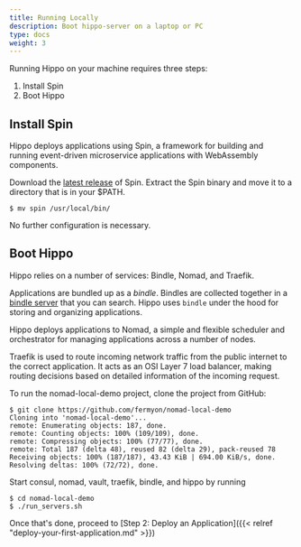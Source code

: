 ```yaml
---
title: Running Locally
description: Boot hippo-server on a laptop or PC
type: docs
weight: 3
---
```


Running Hippo on your machine requires three steps:

1. Install Spin
1. Boot Hippo

## Install Spin

Hippo deploys applications using Spin, a framework for building and running
event-driven microservice applications with WebAssembly components.

Download the [latest release](https://github.com/fermyon/spin/releases) of Spin.
Extract the Spin binary and move it to a directory that is in your $PATH.

```console
$ mv spin /usr/local/bin/
```

No further configuration is necessary.

## Boot Hippo

Hippo relies on a number of services: Bindle, Nomad, and Traefik.

Applications are bundled up as a _bindle_. Bindles are collected together in a
[bindle server](https://github.com/deislabs/bindle) that you can search. Hippo
uses `bindle` under the hood for storing and organizing applications.

Hippo deploys applications to Nomad, a simple and flexible scheduler and
orchestrator for managing applications across a number of nodes.

Traefik is used to route incoming network traffic from the public internet to
the correct application. It acts as an OSI Layer 7 load balancer, making
routing decisions based on detailed information of the incoming request.

To run the nomad-local-demo project, clone the project from GitHub:

```console
$ git clone https://github.com/fermyon/nomad-local-demo
Cloning into 'nomad-local-demo'...
remote: Enumerating objects: 187, done.
remote: Counting objects: 100% (109/109), done.
remote: Compressing objects: 100% (77/77), done.
remote: Total 187 (delta 48), reused 82 (delta 29), pack-reused 78
Receiving objects: 100% (187/187), 43.43 KiB | 694.00 KiB/s, done.
Resolving deltas: 100% (72/72), done.
```

Start consul, nomad, vault, traefik, bindle, and hippo by running

```console
$ cd nomad-local-demo
$ ./run_servers.sh
```

Once that's done, proceed to [Step 2: Deploy an Application]({{< relref
"deploy-your-first-application.md" >}})

